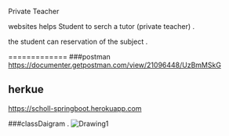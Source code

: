 
Private Teacher

websites helps Student to serch a tutor (private teacher) .

the student can reservation of the subject .

=============
###postman 
 https://documenter.getpostman.com/view/21096448/UzBmMSkG
 
 ## herkue

 https://scholl-springboot.herokuapp.com
 
 ###classDaigram .
![Drawing1](https://user-images.githubusercontent.com/103144996/174499846-0e84ee50-b4f8-440e-9ff4-51c9143e6c97.png)
